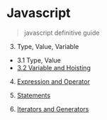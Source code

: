 # Javascript
> javascript definitive guide

3. Type, Value, Variable
  - 3.1 Type, Value
  - [3.2 Variable and Hoisting](JavaScript%20Study/3.2.%20변수와%20호이스팅.md)

4. [Expression and Operator](JavaScript%20Study/4.%20표현식과%20연산자.md)
5. [Statements](JavaScript%20Study/chapter-05-statements.md)



12. [Iterators and Generators](JavaScript%20Study/chapter12-iterators-and-generators.md)


